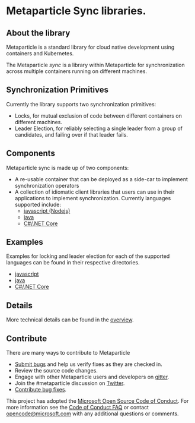 # Metaparticle Sync libraries. 

## About the library 
Metaparticle is a standard library for cloud native development using containers and Kubernetes.

The Metaparticle *sync* is a library within Metaparticle for synchronization across multiple containers
running on different machines.

## Synchronization Primitives
Currently the library supports two synchronization primitives:
   * Locks, for mutual exclusion of code between different containers on different machines.
   * Leader Election, for reliably selecting a single leader from a group of candidates, and failing over if that leader fails.

## Components
Metaparticle sync is made up of two components:
   * A re-usable container that can be deployed as a side-car to implement synchronization operators
   * A collection of idiomatic client libraries that users can use in their applications to
     implement synchronization.  Currently languages supported include:
      * [javascript (Nodejs)](javascript)
      * [java](java)
      * [C#/.NET Core](dotnet)

## Examples
Examples for locking and leader election for each of the supported languages
can be found in their respective directories.
   * [javascript](javascript/README.md)
   * [java](java/README.md)
   * [C#/.NET Core](dotnet/README.md)

## Details
More technical details can be found in the [overview](overview.md).

## Contribute
There are many ways to contribute to Metaparticle

 * [Submit bugs](https://github.com/metaparticle-io/package/issues) and help us verify fixes as they are checked in.
 * Review the source code changes.
 * Engage with other Metaparticle users and developers on [gitter](https://gitter.im/metaparticle-io/Lobby).
 * Join the #metaparticle discussion on [Twitter](https://twitter.com/MetaparticleIO).
 * [Contribute bug fixes](https://github.com/metaparticle-io/package/pulls).

This project has adopted the [Microsoft Open Source Code of Conduct](https://opensource.microsoft.com/codeofconduct/). For more information see the [Code of Conduct FAQ](https://opensource.microsoft.com/codeofconduct/faq/) or contact [opencode@microsoft.com](mailto://opencode@microsoft.com) with any additional questions or comments.

